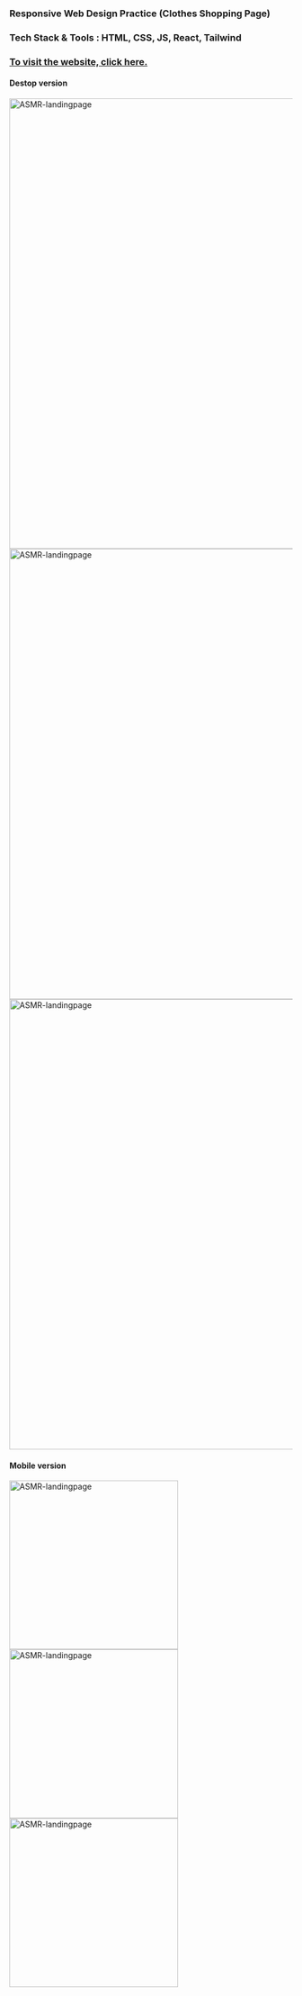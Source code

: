 ### Responsive Web Design Practice (Clothes Shopping Page)
### Tech Stack & Tools : HTML, CSS, JS, React, Tailwind
### [To visit the website, click here.](https://clothes-shopping-page-responsive.vercel.app/)

<h4>Destop version</h4>
<img src="https://cdn.discordapp.com/attachments/1144637676016898219/1166741431101173820/Screenshot_2023-10-25_205909.jpg?ex=654b97a2&is=653922a2&hm=16391bc84fe1ab7d8e4ee8708230c3a49cbc2cf52d8c0d5bdac2765c3caed599&" width="800"  alt="ASMR-landingpage" />

<img src="https://cdn.discordapp.com/attachments/1144637676016898219/1166741431419932802/Screenshot_2023-10-25_210019.jpg?ex=654b97a2&is=653922a2&hm=b1d4ac67017e3118f6f4b098383d668a4fae41f2116d95c464ade7c5fff73b12&" width="800"  alt="ASMR-landingpage" />


<img src="https://cdn.discordapp.com/attachments/1144637676016898219/1166741431751290910/Screenshot_2023-10-25_210109.jpg?ex=654b97a2&is=653922a2&hm=499eade2c71a2f5e8689acdcc9ccb3955cd0b74f75e1a7f01b8f3fc148b8514c&" width="800"  alt="ASMR-landingpage" />

<h4>Mobile version</h4>
<span>
<img src="https://cdn.discordapp.com/attachments/1144637676016898219/1166741432577568888/Screenshot_2023-10-25_210335.jpg?ex=654b97a2&is=653922a2&hm=5093914fd50cc620684d20ea73beb2ad6606abd617a6c0c2f19542a272c2f960&" width="300"  alt="ASMR-landingpage" />
<img src="https://cdn.discordapp.com/attachments/1144637676016898219/1166741432061661336/Screenshot_2023-10-25_210223.jpg?ex=654b97a2&is=653922a2&hm=d4e7127b61836467f48d8e4b4a89e5a192b925e2a475fec3a29c8ca7a67f2a41&" width="300" alt="ASMR-landingpage" />
<img src="https://cdn.discordapp.com/attachments/1144637676016898219/1166741432330092665/Screenshot_2023-10-25_210311.jpg?ex=654b97a2&is=653922a2&hm=6dd8c954faadb7d6adfc29d6d731d010c425a171b1313b66eb66a719825c2efe&" width="300" alt="ASMR-landingpage" />
</span>
